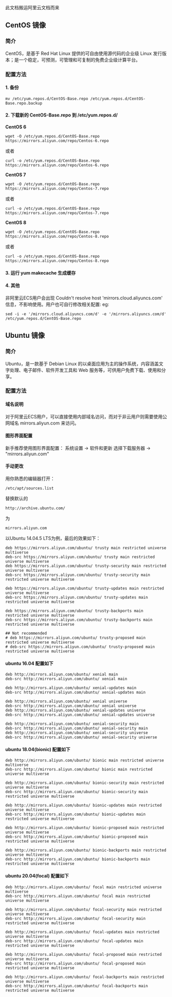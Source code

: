 此文档搬运阿里云文档而来

## CentOS 镜像

### 简介

CentOS，是基于 Red Hat Linux 提供的可自由使用源代码的企业级 Linux 发行版本；是一个稳定，可预测，可管理和可复制的免费企业级计算平台。

### 配置方法

#### 1. 备份

```
mv /etc/yum.repos.d/CentOS-Base.repo /etc/yum.repos.d/CentOS-Base.repo.backup
```

#### 2. 下载新的 CentOS-Base.repo 到 /etc/yum.repos.d/

**CentOS 6**

```
wget -O /etc/yum.repos.d/CentOS-Base.repo https://mirrors.aliyun.com/repo/Centos-6.repo
```

或者

```
curl -o /etc/yum.repos.d/CentOS-Base.repo https://mirrors.aliyun.com/repo/Centos-6.repo
```

**CentOS 7**

```
wget -O /etc/yum.repos.d/CentOS-Base.repo https://mirrors.aliyun.com/repo/Centos-7.repo
```

或者

```
curl -o /etc/yum.repos.d/CentOS-Base.repo https://mirrors.aliyun.com/repo/Centos-7.repo
```

**CentOS 8**

```
wget -O /etc/yum.repos.d/CentOS-Base.repo https://mirrors.aliyun.com/repo/Centos-8.repo
```

或者

```
curl -o /etc/yum.repos.d/CentOS-Base.repo https://mirrors.aliyun.com/repo/Centos-8.repo
```

#### 3. 运行 yum makecache 生成缓存

#### 4. 其他

非阿里云ECS用户会出现 Couldn't resolve host 'mirrors.cloud.aliyuncs.com' 信息，不影响使用。用户也可自行修改相关配置: eg:

```
sed -i -e '/mirrors.cloud.aliyuncs.com/d' -e '/mirrors.aliyuncs.com/d' /etc/yum.repos.d/CentOS-Base.repo
```





## Ubuntu 镜像

### 简介

Ubuntu，是一款基于 Debian Linux 的以桌面应用为主的操作系统，内容涵盖文字处理、电子邮件、软件开发工具和 Web 服务等，可供用户免费下载、使用和分享。

### 配置方法

#### 域名说明

对于阿里云ECS用户，可以直接使用内部域名访问，而对于非云用户则需要使用公网域名 mirrors.aliyun.com 来访问。

#### 图形界面配置

新手推荐使用图形界面配置： 系统设置 -> 软件和更新 选择下载服务器 -> "mirrors.aliyun.com"

#### 手动更改

用你熟悉的编辑器打开：

```
/etc/apt/sources.list
```

替换默认的

```
http://archive.ubuntu.com/
```

为

```
mirrors.aliyun.com
```

以Ubuntu 14.04.5 LTS为例，最后的效果如下：

```
deb https://mirrors.aliyun.com/ubuntu/ trusty main restricted universe multiverse
deb-src https://mirrors.aliyun.com/ubuntu/ trusty main restricted universe multiverse
deb https://mirrors.aliyun.com/ubuntu/ trusty-security main restricted universe multiverse
deb-src https://mirrors.aliyun.com/ubuntu/ trusty-security main restricted universe multiverse

deb https://mirrors.aliyun.com/ubuntu/ trusty-updates main restricted universe multiverse
deb-src https://mirrors.aliyun.com/ubuntu/ trusty-updates main restricted universe multiverse

deb https://mirrors.aliyun.com/ubuntu/ trusty-backports main restricted universe multiverse
deb-src https://mirrors.aliyun.com/ubuntu/ trusty-backports main restricted universe multiverse

## Not recommended
# deb https://mirrors.aliyun.com/ubuntu/ trusty-proposed main restricted universe multiverse
# deb-src https://mirrors.aliyun.com/ubuntu/ trusty-proposed main restricted universe multiverse
```

#### ubuntu 16.04 配置如下

```
deb http://mirrors.aliyun.com/ubuntu/ xenial main
deb-src http://mirrors.aliyun.com/ubuntu/ xenial main

deb http://mirrors.aliyun.com/ubuntu/ xenial-updates main
deb-src http://mirrors.aliyun.com/ubuntu/ xenial-updates main

deb http://mirrors.aliyun.com/ubuntu/ xenial universe
deb-src http://mirrors.aliyun.com/ubuntu/ xenial universe
deb http://mirrors.aliyun.com/ubuntu/ xenial-updates universe
deb-src http://mirrors.aliyun.com/ubuntu/ xenial-updates universe

deb http://mirrors.aliyun.com/ubuntu/ xenial-security main
deb-src http://mirrors.aliyun.com/ubuntu/ xenial-security main
deb http://mirrors.aliyun.com/ubuntu/ xenial-security universe
deb-src http://mirrors.aliyun.com/ubuntu/ xenial-security universe
```

#### ubuntu 18.04(bionic) 配置如下

```
deb http://mirrors.aliyun.com/ubuntu/ bionic main restricted universe multiverse
deb-src http://mirrors.aliyun.com/ubuntu/ bionic main restricted universe multiverse

deb http://mirrors.aliyun.com/ubuntu/ bionic-security main restricted universe multiverse
deb-src http://mirrors.aliyun.com/ubuntu/ bionic-security main restricted universe multiverse

deb http://mirrors.aliyun.com/ubuntu/ bionic-updates main restricted universe multiverse
deb-src http://mirrors.aliyun.com/ubuntu/ bionic-updates main restricted universe multiverse

deb http://mirrors.aliyun.com/ubuntu/ bionic-proposed main restricted universe multiverse
deb-src http://mirrors.aliyun.com/ubuntu/ bionic-proposed main restricted universe multiverse

deb http://mirrors.aliyun.com/ubuntu/ bionic-backports main restricted universe multiverse
deb-src http://mirrors.aliyun.com/ubuntu/ bionic-backports main restricted universe multiverse
```

#### ubuntu 20.04(focal) 配置如下

```
deb http://mirrors.aliyun.com/ubuntu/ focal main restricted universe multiverse
deb-src http://mirrors.aliyun.com/ubuntu/ focal main restricted universe multiverse

deb http://mirrors.aliyun.com/ubuntu/ focal-security main restricted universe multiverse
deb-src http://mirrors.aliyun.com/ubuntu/ focal-security main restricted universe multiverse

deb http://mirrors.aliyun.com/ubuntu/ focal-updates main restricted universe multiverse
deb-src http://mirrors.aliyun.com/ubuntu/ focal-updates main restricted universe multiverse

deb http://mirrors.aliyun.com/ubuntu/ focal-proposed main restricted universe multiverse
deb-src http://mirrors.aliyun.com/ubuntu/ focal-proposed main restricted universe multiverse

deb http://mirrors.aliyun.com/ubuntu/ focal-backports main restricted universe multiverse
deb-src http://mirrors.aliyun.com/ubuntu/ focal-backports main restricted universe multiverse
```